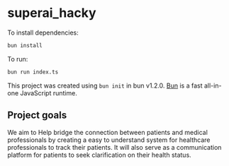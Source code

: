 # superai_hacky

To install dependencies:

```bash
bun install
```

To run:

```bash
bun run index.ts
```

This project was created using `bun init` in bun v1.2.0. [Bun](https://bun.sh) is a fast all-in-one JavaScript runtime.

## Project goals
We aim to Help bridge the connection between patients and medical professionals by creating a easy to understand system for healthcare professionals to track their patients. It will also serve as a communication platform for patients to seek clarification on their health status.